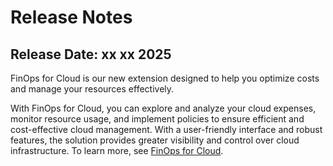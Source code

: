 # Release Notes

## Release Date: xx xx 2025 <a href="#release-date-20-february-2025" id="release-date-20-february-2025"></a>

FinOps for Cloud is our new extension designed to help you optimize costs and manage your resources effectively.&#x20;

With FinOps for Cloud, you can explore and analyze your cloud expenses, monitor resource usage, and implement policies to ensure efficient and cost-effective cloud management. With a user-friendly interface and robust features, the solution provides greater visibility and control over cloud infrastructure. To learn more, see [FinOps for Cloud](./).
